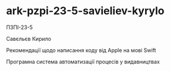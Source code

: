 # ark-pzpi-23-5-savieliev-kyrylo

ПЗПІ-23-5

Савєльєв Кирило

Рекомендації щодо написання коду від Apple на мові Swift

Програмна система автоматизації процесів у видавництвах
